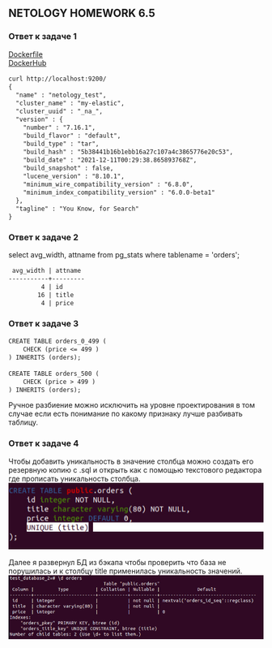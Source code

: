 ## NETOLOGY HOMEWORK 6.5

### Ответ к задаче 1

[Dockerfile](Dockerfile)  
[DockerHub](https://hub.docker.com/repository/docker/weiruk/elastic_netology)
```
curl http://localhost:9200/
{
  "name" : "netology_test",
  "cluster_name" : "my-elastic",
  "cluster_uuid" : "_na_",
  "version" : {
    "number" : "7.16.1",
    "build_flavor" : "default",
    "build_type" : "tar",
    "build_hash" : "5b38441b16b1ebb16a27c107a4c3865776e20c53",
    "build_date" : "2021-12-11T00:29:38.865893768Z",
    "build_snapshot" : false,
    "lucene_version" : "8.10.1",
    "minimum_wire_compatibility_version" : "6.8.0",
    "minimum_index_compatibility_version" : "6.0.0-beta1"
  },
  "tagline" : "You Know, for Search"
}
```

### Ответ к задаче 2

select avg_width, attname from pg_stats where tablename = 'orders';  
```
 avg_width | attname   
-----------+---------  
         4 | id  
        16 | title  
         4 | price  
```

### Ответ к задаче 3
```
CREATE TABLE orders_0_499 (
    CHECK (price <= 499 )
) INHERITS (orders);

CREATE TABLE orders_500 (
    CHECK (price > 499 )
) INHERITS (orders);
```
Ручное разбиение можно исключить на уровне проектирования в том случае если есть понимание по какому признаку лучше разбивать таблицу.

### Ответ к задаче 4
Чтобы добавить уникальность в значение столбца можно создать его резервную копию с .sql и открыть как с помощью текстового редактора где прописать уникальность столбца.  
![подпункт 1](https://raw.githubusercontent.com/Evgeniy-Nikolskiy/netology-homework/main/sql/hw64/assets/644.jpg)  

Далее я развернул БД из бэкапа чтобы проверить что база не порушилась и к столбцу title применилась уникальность значений.  
![подпункт 1](https://raw.githubusercontent.com/Evgeniy-Nikolskiy/netology-homework/main/sql/hw64/assets/6442.jpg)